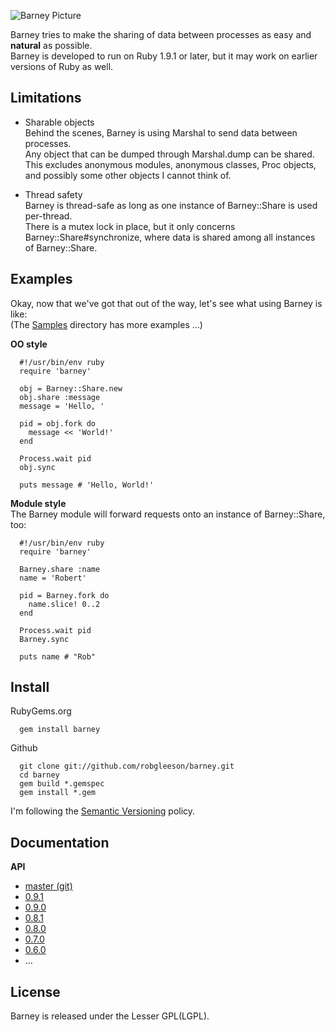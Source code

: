  ![Barney Picture](http://ompldr.org/vNnUwNA)

Barney tries to make the sharing of data between processes as easy and **natural** as possible.  
Barney is developed to run on Ruby 1.9.1 or later, but it may work on earlier versions of Ruby as well.

## Limitations

* Sharable objects  
  Behind the scenes, Barney is using Marshal to send data between processes.  
  Any object that can be dumped through Marshal.dump can be shared.  
  This excludes anonymous modules, anonymous classes, Proc objects, and possibly some other objects I
  cannot think of.

* Thread safety  
  Barney is thread-safe as long as one instance of Barney::Share is used per-thread.  
  There is a mutex lock in place, but it only concerns Barney::Share#synchronize, where data is shared
  among all instances of Barney::Share.

## Examples  
Okay, now that we've got that out of the way, let's see what using Barney is like:  
(The [Samples](https://github.com/robgleeson/barney/tree/develop/samples) directory has more examples …)

**OO style**

      #!/usr/bin/env ruby
      require 'barney'

      obj = Barney::Share.new
      obj.share :message
      message = 'Hello, '

      pid = obj.fork do 
        message << 'World!'
      end

      Process.wait pid
      obj.sync
      
      puts message # 'Hello, World!' 




**Module style**  
The Barney module will forward requests onto an instance of Barney::Share, too:

      #!/usr/bin/env ruby
      require 'barney'

      Barney.share :name
      name = 'Robert'

      pid = Barney.fork do 
        name.slice! 0..2
      end

      Process.wait pid
      Barney.sync

      puts name # "Rob"

## Install

RubyGems.org  

      gem install barney

Github  

      git clone git://github.com/robgleeson/barney.git
      cd barney
      gem build *.gemspec
      gem install *.gem

I'm following the [Semantic Versioning](http://www.semver.org) policy.  

## Documentation

**API**  

* [master (git)](http://rubydoc.info/github/robgleeson/barney/master/)
* [0.9.1](http://rubydoc.info/gems/barney/0.9.1/)
* [0.9.0](http://rubydoc.info/gems/barney/0.9.0/)
* [0.8.1](http://rubydoc.info/gems/barney/0.8.1/)
* [0.8.0](http://rubydoc.info/gems/barney/0.8.0/)
* [0.7.0](http://rubydoc.info/gems/barney/0.7.0)
* [0.6.0](http://rubydoc.info/gems/barney/0.6.0)
* …


## License

Barney is released under the Lesser GPL(LGPL).  


